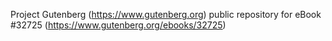 Project Gutenberg (https://www.gutenberg.org) public repository for eBook #32725 (https://www.gutenberg.org/ebooks/32725)
